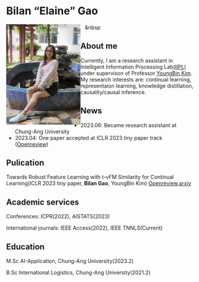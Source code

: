 # Bilan “Elaine” Gao
<img align="left" src="my_pic.jpg" width="200" height="270" >&nbsp;&nbsp;&nbsp;&nbsp


## About me
Currently, I am a research assistant in Intelligent Information Processing Lab[(IIPL)](https://sites.google.com/view/iiplcau/home) under supervison of Professor [YoungBin Kim](https://scholar.google.com/citations?user=If6P518AAAAJ&hl=ko). My research interests are: continual learning, representaion learning, knowledge distillation, causality/causal inference.


## News
- 2023.06: Became research assistant at Chung-Ang University
- 2023.04: One paper accepted at ICLR 2023 tiny paper track ([Openreview](https://openreview.net/forum?id=6I5i0Ytnlul))

## Pulication
Towards Robust Feature Learning with t-vFM Similarity for Continual Learning(ICLR 2023 tiny paper, **Bilan Gao**, YoungBin Kim) [Openreview](https://openreview.net/forum?id=6I5i0Ytnlul),[arxiv](http://arxiv.org/abs/2306.02335)

## Academic services
Conferences: ICPR(2022), AISTATS(2023)

International journals: IEEE Access(2022), IEEE TNNLS(Current)


## Education 
M.Sc AI-Application, Chung-Ang University(2023.2)

B.Sc International Logistics, Chung-Ang University(2021.2)


